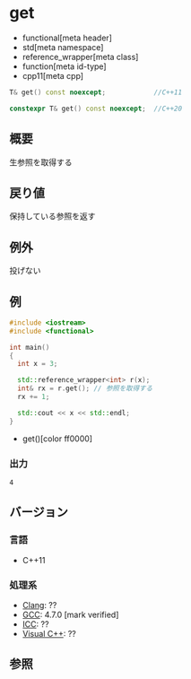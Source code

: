 # get
* functional[meta header]
* std[meta namespace]
* reference_wrapper[meta class]
* function[meta id-type]
* cpp11[meta cpp]

```cpp
T& get() const noexcept;            //C++11

constexpr T& get() const noexcept;  //C++20
```

## 概要
生参照を取得する


## 戻り値
保持している参照を返す


## 例外
投げない


## 例
```cpp example
#include <iostream>
#include <functional>

int main()
{
  int x = 3;

  std::reference_wrapper<int> r(x);
  int& rx = r.get(); // 参照を取得する
  rx += 1;

  std::cout << x << std::endl;
}
```
* get()[color ff0000]

### 出力
```
4
```

## バージョン
### 言語
- C++11

### 処理系
- [Clang](/implementation.md#clang): ??
- [GCC](/implementation.md#gcc): 4.7.0 [mark verified]
- [ICC](/implementation.md#icc): ??
- [Visual C++](/implementation.md#visual_cpp): ??

## 参照


